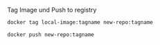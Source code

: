 
Tag Image und Push to registry
``` bash
docker tag local-image:tagname new-repo:tagname

docker push new-repo:tagname
```
